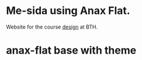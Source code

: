 # Me-sida using Anax Flat.

Website for the course [design](https://dbwebb.se/kurser/design) at BTH.
# anax-flat base with theme
